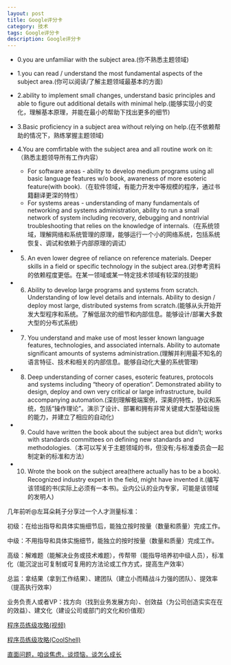 ```yaml
---
layout: post
title: Google评分卡
category: 技术
tags: Google评分卡
description: Google评分卡
---
```


- 0.you are unfamiliar with the subject area.(你不熟悉主题领域)

- 1.you can read / understand the most fundamental aspects of the subject area.(你可以阅读/了解主题领域最基本的方面)

- 2.ability to implement small changes, understand basic principles and able to figure out additional details with minimal help.(能够实现小的变化，理解基本原理，并能在最小的帮助下找出更多的细节)

- 3.Basic proficiency in a subject area without relying on help.(在不依赖帮助的情况下，熟练掌握主题领域)

- 4.You are comfirtable with the subject area and all routine work on it:（熟悉主题领导所有工作内容）
    - For software areas - ability to develop medium programs using all basic language features w/o book, awareness of more esoteric feature(with book).（在软件领域，有能力开发中等规模的程序，通过书籍翻译更深的特性）
    - For systems areas - understanding of many fundamentals of networking and systems administration, ability to run a small network of system including recovery, debugging and nontrivial troubleshooting that relies on the knowledge of internals.（在系统领域，理解网络和系统管理的原理，能够运行一个小的网络系统，包括系统恢复、调试和依赖于内部原理的调试）

- 5. An even lower degree of reliance on reference materials. Deeper skills in a field or specific technology in the subject area.(对参考资料的依赖程度更低。在某一领域或某一特定技术领域有较深的技能)

- 6. Ability to develop large programs and systems from scratch. Understanding of low level details and internals. Ability to design / deploy most large, distributed systems from scratch.(能够从头开始开发大型程序和系统。了解低层次的细节和内部信息。能够设计/部署大多数大型的分布式系统)

- 7. You understand and make use of most lesser known language features, technologies, and associated internals. Ability to automate significant amounts of systems administration.(理解并利用最不知名的语言特征、技术和相关的内部信息。能够自动化大量的系统管理)

- 8. Deep understanding of corner cases, esoteric features, protocols and systems including “theory of operation”. Demonstrated ability to design, deploy and own very critical or large infrastructure, build accompanying automation.(深刻理解极端案例，深奥的特性，协议和系统，包括“操作理论”。演示了设计、部署和拥有非常关键或大型基础设施的能力，并建立了相应的自动化)

- 9. Could have written the book about the subject area but didn’t; works with standards committees on defining new standards and methodologies.（本可以写关于主题领域的书，但没有;与标准委员会一起制定新的标准和方法）

- 10. Wrote the book on the subject area(there actually has to be a book). Recognized industry expert in the field, might have invented it.(编写该领域的书(实际上必须有一本书)。业内公认的业内专家，可能是该领域的发明人)

几年前听@左耳朵耗子分享过一个人才测量标准：

初级：在给出指导和具体实施细节后，能独立按时按量（数量和质量）完成工作。

中级：不用指导和具体实施细节，能独立的按时按量（数量和质量）完成工作。

高级：解难题（能解决业务或技术难题），传帮带（能指导培养初中级人员），标准化（能沉淀出可复制或可复用的方法论或工作方式，提高生产效率）

总监：拿结果（拿到工作结果）、建团队（建立小而精战斗力强的团队）、提效率（提高执行效率）

业务负责人或者VP：找方向（找到业务发展方向）、创效益（为公司创造实实在在的效益）、建文化（建设公司或部门的文化和价值观）


[程序员练级攻略(视频)](https://www.bilibili.com/video/BV1cE411J7HD)

[程序员练级攻略(CoolShell)](https://coolshell.cn/articles/4990.html)

[直面问题，咱谈焦虑，谈烦恼，谈怎么成长](https://www.bilibili.com/video/BV1C7411F7x3)